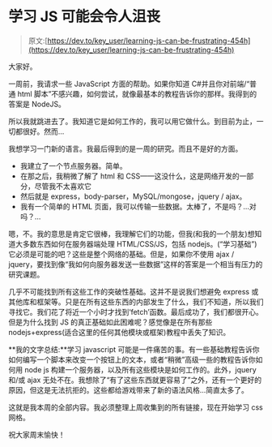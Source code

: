 # 学习 JS 可能会令人沮丧

> 原文:[https://dev.to/key_user/learning-js-can-be-frustrating-454h](https://dev.to/key_user/learning-js-can-be-frustrating-454h)

大家好。

一周前，我请求一些 JavaScript 方面的帮助。如果你知道 C#并且你对前端/“普通 html 脚本”不感兴趣，如何尝试，就像最基本的教程告诉你的那样。我得到的答案是 NodeJS。

所以我就跳进去了。我知道它是如何工作的，我可以用它做什么。到目前为止，一切都很好。然而...

我想学习一门新的语言。我最后得到的是一周的研究。而且不是好的方面。

*   我建立了一个节点服务器。简单。
*   在那之后，我稍微了解了 html 和 CSS——这没什么，这是网络开发的一部分，尽管我不太喜欢它
*   然后就是 express，body-parser，MySQL/mongose，jquery / ajax。
*   我有一个简单的 HTML 页面，我可以传输一些数据。太棒了，不是吗？...对吗？...

嗯，不。我的意思是肯定它很棒，我理解它们的功能，但我(和我的一个朋友)想知道大多数东西如何在服务器端处理 HTML/CSS/JS，包括 nodejs。(“学习基础”)它必须是可能的吧？这些是整个网络的基础。但是，如果你不使用 ajax / jquery，要找到像“我如何向服务器发送一些数据”这样的答案是一个相当有压力的研究课题。

几乎不可能找到所有这些工作的突破性基础。这并不是说我们想避免 express 或其他库和框架等。只是在所有这些东西的内部发生了什么，我们不知道，所以我们寻找它。我们花了将近一个小时才找到‘fetch’函数。最后成功了，我们都很开心。但是为什么找到 JS 的真正基础如此困难呢？感觉像是在所有那些 nodejs+express(适合这里的任何其他模块或框架)教程中丢失了知识。

**我的文字总结:**学习 javascript 可能是一件痛苦的事。有一些基础教程告诉你如何编写一个脚本来改变一个按钮上的文本，或者“稍微”高级一些的教程告诉你如何用 node js 构建一个服务器，以及所有这些模块是如何工作的。此外，jquery 和/或 ajax 无处不在。我想除了“有了这些东西就更容易了”之外，还有一个更好的原因，但这是无法抗拒的。这些都给游戏带来了新的语法风格...简直太多了。

这就是我本周的全部内容。我必须整理上周收集到的所有链接，现在开始学习 css 网格。

祝大家周末愉快！